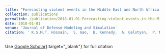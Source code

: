 ```yaml
---
title: "Forecasting violent events in the Middle East and North Africa using the Hidden Markov Model and regularized autoregressive models"
collection: publications
permalink: /publication/2018-01-01-Forecasting-violent-events-in-the-Middle-East-and-North-Africa-using-the-Hidden-Markov-Model-and-regularized-autoregressive-models
date: 2018-01-01
venue: 'Journal of Defense Modeling and Simulation'
citation: ' K.S.M.T. Hossain,  S. Gao,  B. Kennedy,  A. Galstyan,  P. Natarajan, &quot;Forecasting violent events in the Middle East and North Africa using the Hidden Markov Model and regularized autoregressive models.&quot; Journal of Defense Modeling and Simulation, 2018.'
---
```

Use [Google Scholar](https://scholar.google.com/scholar?q=Forecasting+violent+events+in+the+Middle+East+and+North+Africa+using+the+Hidden+Markov+Model+and+regularized+autoregressive+models){:target="_blank"} for full citation